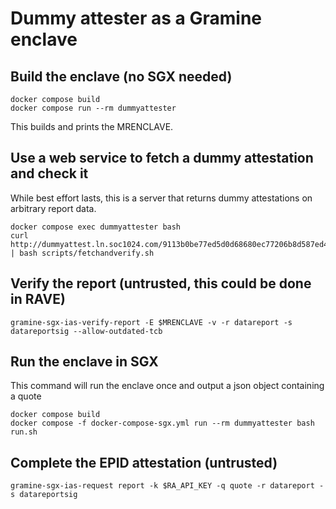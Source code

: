 # Dummy attester as a Gramine enclave

## Build the enclave (no SGX needed)

```
docker compose build
docker compose run --rm dummyattester
```

This builds and prints the MRENCLAVE.

## Use a web service to fetch a dummy attestation and check it

While best effort lasts, this is a server that returns dummy attestations on arbitrary report data.
```
docker compose exec dummyattester bash
curl http://dummyattest.ln.soc1024.com/9113b0be77ed5d0d68680ec77206b8d587ed40679b71321ccdd5405e4d54a6820000000000000000000000000000000000000000000000000000000000000000 | bash scripts/fetchandverify.sh 
```

## Verify the report (untrusted, this could be done in RAVE)
```
gramine-sgx-ias-verify-report -E $MRENCLAVE -v -r datareport -s datareportsig --allow-outdated-tcb
```

## Run the enclave in SGX

This command will run the enclave once and output a json object containing a quote
```
docker compose build
docker compose -f docker-compose-sgx.yml run --rm dummyattester bash run.sh
```

## Complete the EPID attestation (untrusted)
```
gramine-sgx-ias-request report -k $RA_API_KEY -q quote -r datareport -s datareportsig
```
